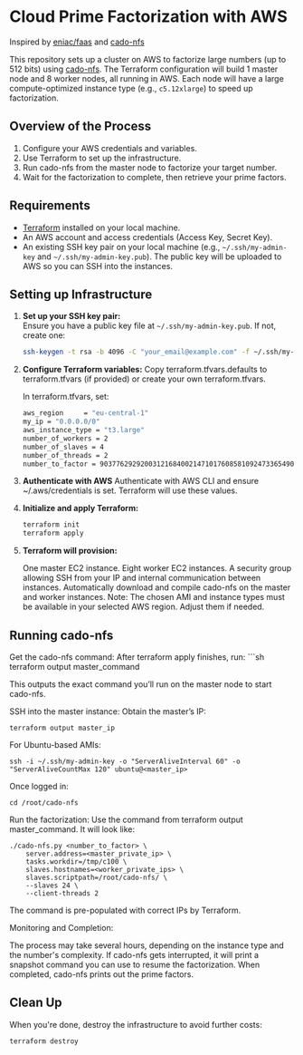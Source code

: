 # Cloud Prime Factorization with AWS

Inspired by [eniac/faas](https://github.com/eniac/faas) and [cado-nfs](https://gitlab.inria.fr/cado-nfs/cado-nfs)

This repository sets up a cluster on AWS to factorize large numbers (up to 512 bits) using [cado-nfs](https://gitlab.inria.fr/cado-nfs/cado-nfs/). The Terraform configuration will build 1 master node and 8 worker nodes, all running in AWS. Each node will have a large compute-optimized instance type (e.g., `c5.12xlarge`) to speed up factorization.

## Overview of the Process

1. Configure your AWS credentials and variables.
2. Use Terraform to set up the infrastructure.
3. Run cado-nfs from the master node to factorize your target number.
4. Wait for the factorization to complete, then retrieve your prime factors.

## Requirements

- [Terraform](https://www.terraform.io/) installed on your local machine.
- An AWS account and access credentials (Access Key, Secret Key).
- An existing SSH key pair on your local machine (e.g., `~/.ssh/my-admin-key` and `~/.ssh/my-admin-key.pub`). The public key will be uploaded to AWS so you can SSH into the instances.

## Setting up Infrastructure

1. **Set up your SSH key pair:**  
   Ensure you have a public key file at `~/.ssh/my-admin-key.pub`. If not, create one:
   ```sh
   ssh-keygen -t rsa -b 4096 -C "your_email@example.com" -f ~/.ssh/my-admin-key

2. **Configure Terraform variables:**
    Copy terraform.tfvars.defaults to terraform.tfvars (if provided) or create your own terraform.tfvars.

    In terraform.tfvars, set:
    ```sh
    aws_region     = "eu-central-1"
    my_ip = "0.0.0.0/0"
    aws_instance_type = "t3.large"
    number_of_workers = 2
    number_of_slaves = 4
    number_of_threads = 2
    number_to_factor = 90377629292003121684002147101760858109247336549001090677692

3. **Authenticate with AWS**
Authenticate with AWS CLI and ensure ~/.aws/credentials is set. Terraform will use these values.

3. **Initialize and apply Terraform:**
    ```sh
    terraform init
    terraform apply
    
4. **Terraform will provision:**

    One master EC2 instance.
    Eight worker EC2 instances.
    A security group allowing SSH from your IP and internal communication between instances.
    Automatically download and compile cado-nfs on the master and worker instances.
    Note: The chosen AMI and instance types must be available in your selected AWS region. Adjust them if needed.

## Running cado-nfs
Get the cado-nfs command: After terraform apply finishes, run:
    ```sh
    terraform output master_command
    

This outputs the exact command you’ll run on the master node to start cado-nfs.

SSH into the master instance: Obtain the master’s IP:

    terraform output master_ip

For Ubuntu-based AMIs:

    ssh -i ~/.ssh/my-admin-key -o "ServerAliveInterval 60" -o "ServerAliveCountMax 120" ubuntu@<master_ip>

Once logged in:

    cd /root/cado-nfs

Run the factorization: Use the command from terraform output master_command. It will look like:

    ./cado-nfs.py <number_to_factor> \
        server.address=<master_private_ip> \
        tasks.workdir=/tmp/c100 \
        slaves.hostnames=<worker_private_ips> \
        slaves.scriptpath=/root/cado-nfs/ \
        --slaves 24 \
        --client-threads 2
The command is pre-populated with correct IPs by Terraform.

Monitoring and Completion:

The process may take several hours, depending on the instance type and the number's complexity.
If cado-nfs gets interrupted, it will print a snapshot command you can use to resume the factorization.
When completed, cado-nfs prints out the prime factors.

## Clean Up
When you're done, destroy the infrastructure to avoid further costs:

    terraform destroy